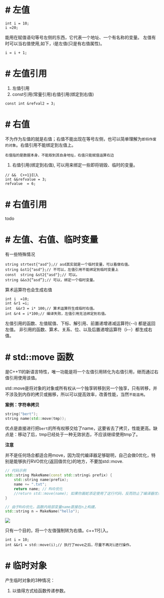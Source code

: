 # # 左值
```
int i = 10;
i =20;
```
能用在赋值语句等号左侧的东西，它代表一个地址、一个有名称的变量。
左值有时可以当右值使用,如下，i是左值(只是有右值属性)。
```
i = i + 1;
```
# # 左值引用
1. 左值引用
2. const引用(常量引用)右值引用(绑定到右值)
```
const int &refval2 = 3;
```
# # 右值
不为作为左值的就是右值；右值不能出现在等号左侧，也可以简单理解为`即将作废的对象`。右值引用不能绑定到左值上。

`右值指的是数据本身，不能取到其自身地址，右值只能赋值运算右边`

1. 右值引用(绑定到右值), 可以用来绑定一些即将销毁、临时的变量。
```
// &&  C++11引入
int &&refvalue = 3;
refvalue  = 6;
```
# # 右值引用
todo
# # 左值、右值、临时变量
有一些特殊情况

```
string strtest{"asd"};// asd其实就是一个临时变量，可以看做右值。
string &st1{"asd"};// 不可以，左值引用不能绑定到临时变量上
const  string &st2{"asd"};// 可以。
string &&s3{“asd”};// 可以，绑定一个临时变量。
```
算术运算符也会生成右值
```
int i  =10;
int &r1 =i;
int  &&r3 = i* 100;// 算术运算符生成临时右值。
int &r4 = i*100;// 编译失败，左值引用无法绑定到右值。
```
左值引用的函数、左值赋值、下标、解引用、前置递增递减运算符(--i) 都是返回左值。
非引用的函数、算术、关系、位、以及后置递增运算符（i--）都生成右值。

# # std::move 函数
是C++11的新语言特性，唯一功能是将一个左值引用转化为右值引用，继而通过右值引用使用该值。

std::move是将对象的对象或所有权从一个独享转移到另一个独享，只有转移，并不涉及到内存的拷贝或搬移，所以可以提高效率，改善性能，当然`不能滥用`。

**案例：字符串拷贝**

````c++
string("bert");
string name(std::move(tmp));
````

优点是直接进行把`bert`的所有权移交给了name，这要省去了拷贝，性能更高。缺点是：移动了后，tmp已经处于一种无效状态，不应该继续使用tmp了。

**注意**

并不是任何场合都适合用move，因为现代编译器足够聪明，自己会做0优化，特别是能够执行RVO优化(返回值优化)的地方，不要加std::move.

```c++
// 代码示例
std::string MakeName(const std::string& prefix) {
    std::string name(prefix);
    name += ".txt";
    return name; // RVO优化
    //return std::move(name); 如果你画蛇添足使用了这行代码，反而防止了编译器优化，带来一次move constructor的开销
}

// 由于RVO优化，函数内局部变量name直接在n上构建。
std::string n = MakeName("hello");
```

![](https://doc.shiyanlou.com/courses/uid18510-20190620-1561017797689)



只有一个目的，将一个左值强制转为右值。c++11引入。

```
int i = 10;
int &&r1 = std::move(i);// 执行了move之后，尽量不再对i进行操作。
```
# #  临时对象
产生临时对象的3种情况：
1. 以值得方式给函数传递参数。
